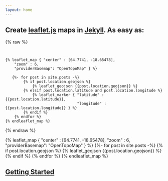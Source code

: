```yaml
---
layout: home
---
```


## Create [leaflet.js](https://leafletjs.com/) maps in [Jekyll](https://jekyllrb.com/). As easy as:

{% raw %}
```liquid

 
{% leaflet_map { "center" : [64.7741, -18.65478],
    "zoom" : 6,
    "providerBasemap": "OpenTopoMap" } %}
    
   {%- for post in site.posts -%}
        {% if post.location.geojson %}
            {% leaflet_geojson {{post.location.geojson}} %}
        {% elsif post.location.latitude and post.location.longitude %}
            {% leaflet_marker { "latitude" : {{post.location.latitude}},
                                "longitude" : {{post.location.longitude}} } %}
        {% endif %}
    {% endfor %} 
{% endleaflet_map %}
```
{% endraw %}


{% leaflet_map { "center" : [64.7741, -18.65478],
    "zoom" : 6,
    "providerBasemap": "OpenTopoMap" } %}
   {%- for post in site.posts -%}
        {% if post.location.geojson %}
            {% leaflet_geojson {{post.location.geojson}} %}
        {% endif %}
    {% endfor %} 
{% endleaflet_map %}

<h2><a href="{{site.baseurl}}getting-started/">Getting Started</a></h2>


